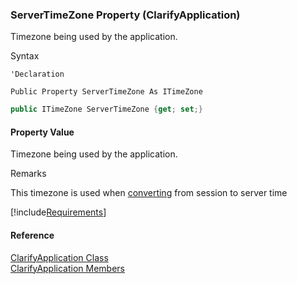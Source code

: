 ﻿### ServerTimeZone Property (ClarifyApplication)

Timezone being used by the application.

Syntax

```vbnet
'Declaration

Public Property ServerTimeZone As ITimeZone
```

```csharp
public ITimeZone ServerTimeZone {get; set;}
```

#### Property Value

Timezone being used by the application.

Remarks

This timezone is used when [converting](fcSDK~FChoice.Foundation.FCSession~ConvertDate.md) from session to server time

[!include[Requirements](../partials/requirements.md)]

#### Reference

[ClarifyApplication Class](fcSDK~FChoice.Foundation.Clarify.ClarifyApplication.md)  
[ClarifyApplication Members](fcSDK~FChoice.Foundation.Clarify.ClarifyApplication_members.md)